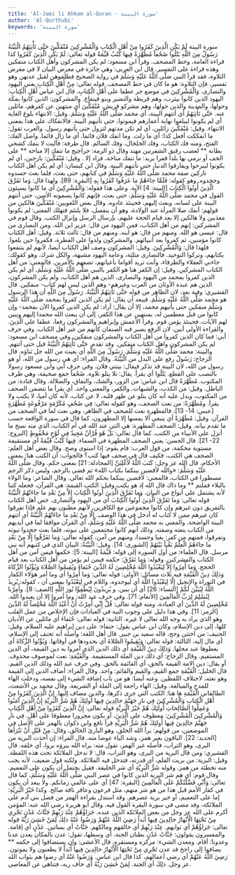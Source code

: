 ```yaml
---
title: 'Al-Jami li Ahkam al-Quran - سورة البينة'
author: 'Al-Qurthubi'
keywords: 'سورة البينة'
---
```


سورة البينة
لَمْ يَكُنِ الَّذِينَ كَفَرُوا مِنْ أَهْلِ الْكِتابِ وَالْمُشْرِكِينَ مُنْفَكِّينَ حَتَّى تَأْتِيَهُمُ الْبَيِّنَةُ
رَسُولٌ مِنَ اللَّهِ يَتْلُوا صُحُفاً مُطَهَّرَةً
فِيها كُتُبٌ قَيِّمَةٌ
قوله تعالى:
لَمْ يَكُنِ الَّذِينَ كَفَرُوا
كذا قراءة العامة، وخط المصحف. وقرأ ابن مسعود:
لم يكن المشركون وأهل الكتاب منفكين
وهذه قراءة على التفسير. قال ابن العربي: وهي جائزة في معرض البيان لا في معرض التلاوة، فقد قرأ النبي صَلَّى اللَّهُ عَلَيْهِ وَسَلَّمَ في رواية الصحيح فطلقوهن لقبل عدتهن وهو تفسير، فإن التلاوة: هو ما كان في خط المصحف. قوله تعالى:
مِنْ أَهْلِ الْكِتابِ
يعني اليهود والنصارى.
وَالْمُشْرِكِينَ
في موضع جر عطفا على أَهْلِ الْكِتابِ. قال ابن عباس أَهْلِ الْكِتابِ: اليهود الذين كانوا بيثرب، وهم قريظة والنضير وبنو قينقاع. والمشركون: الذين كانوا بمكة وحولها، والمدينة والذين حولها، وهم مشركو قريش.
مُنْفَكِّينَ
أي منتهين عن كفرهم، مائلين عنه.
حَتَّى تَأْتِيَهُمُ
أي أتتهم البينة، أي محمد صَلَّى اللَّهُ عَلَيْهِ وَسَلَّمَ.
وقيل: الانتهاء بلوغ الغاية أي لم يكونوا ليبلغوا نهاية أعمارهم فيموتوا، حتى تأتيهم البينة. فالانفكاك على هذا بمعنى الانتهاء.
وقيل: مُنْفَكِّينَ زائلين، أي لم تكن مدتهم لتزول حتى يأتيهم رسول. والعرب تقول: ما انفككت أفعل كذا: أي ما زلت. وما انفك فلان قائما. أي ما زال قائما. واصل الفك: الفتح، ومنه فك الكتاب، وفك الخلخال، وفك السالم. قال طرفة:
فآليت لا ينفك كشحي بطانة ** لعضب رقيق الشفرتين مهند
وقال ذو الرمة:
حراجيج ما تنفك إلا مناخة ** على الخف أو نرمي بها بلدا قفرا
يريد: ما تنفك مناخة، فزاد
إلا
.
وقيل: مُنْفَكِّينَ: بارحين، أي لم يكونوا ليبرحوا ويفارقوا الدنيا، حتى تأتيهم البينة.
وقال ابن كيسان: أي لم يكن أهل الكتاب تاركين صفة محمد صَلَّى اللَّهُ عَلَيْهِ وَسَلَّمَ في كتابهم، حتى بعث، فلما بعث حسدوه وجحدوه. وهو كقوله:
فَلَمَّا جاءَهُمْ ما عَرَفُوا كَفَرُوا بِهِ
[البقرة: 89]. ولهذا قال:
وَما تَفَرَّقَ الَّذِينَ أُوتُوا الْكِتابَ
[البينة: 4] الآية. وعلى هذا فقوله:
وَالْمُشْرِكِينَ
أي ما كانوا يسيئون القول في محمد صَلَّى اللَّهُ عَلَيْهِ وَسَلَّمَ، حتى بعث، فإنهم كانوا يسمونه الأمين، حتى أتتهم البينة على لسانه، وبعث إليهم، فحينئذ عادوه.
وقال بعض اللغويين: مُنْفَكِّينَ هالكين من قولهم: أنفك صلا المرأة عند الولادة، وهو أن ينفصل، فلا يلتئم فتهلك المعنى: لم يكونوا معذبين ولا هالكين إلا بعد قيام الحجة عليهم، بإرسال الرسل وإنزال الكتب.
وقال قوم في المشركين: إنهم من أهل الكتاب، فمن اليهود من قال: عزير ابن الله. ومن النصارى من قال: عيسى هو الله. ومنهم من قال: هو ابنه. ومنهم من قال: ثالث ثلاثة.
وقيل: أهل الكتاب كانوا مؤمنين، ثم كفروا بعد أنبيائهم. والمشركون ولدوا على الفطرة، فكفروا حين بلغوا. فلهذا قال: وَالْمُشْرِكِينَ.
وقيل: المشركون وصف أهل الكتاب أيضا، لأنهم لم ينتفعوا بكتابهم، وتركوا التوحيد. فالنصارى مثلثة، وعامة اليهود مشبهة، والكل شرك. وهو كقولك: جاءني العقلاء والظرفاء، وأنت تريد أقواما بأعيانهم، تصفهم بالأمرين. فالمعنى: من أهل الكتاب المشركين.
وقيل: إن الكفر هنا هو الكفر بالنبي صَلَّى اللَّهُ عَلَيْهِ وَسَلَّمَ، أي لم يكن الذين كفروا بمحمد من اليهود والنصارى، الذين هم أهل الكتاب، ولم يكن المشركون، الذين هم عبدة الأوثان من العرب وغيرهم- وهم الذين ليس لهم كتاب- منفكين. قال القشيري: وفية بعد، لان الظاهر من قوله حَتَّى تَأْتِيَهُمُ الْبَيِّنَةُ. رَسُولٌ مِنَ اللَّهِ أن هذا الرسول هو محمد صَلَّى اللَّهُ عَلَيْهِ وَسَلَّمَ. فيبعد أن يقال: لم يكن الذين كفروا بمحمد صَلَّى اللَّهُ عَلَيْهِ وَسَلَّمَ منفكين حتى يأتيهم محمد، إلا أن يقال: أراد: لم يكن الذين كفروا الآن بمحمد- وإن كانوا من قبل معظمين له، بمنتهين عن هذا الكفر، إلى أن يبعث الله محمدا إليهم ويبين لهم الآيات، فحينئذ يؤمن قوم. وقرأ الأعمش وإبراهيم والمشركون رفعا، عطفا على الَّذِينَ. والقراءة الأولى أبين، لان الرفع يصير فيه الصنفان كأنهم من غير أهل الكتاب.
وفي حرف أبي: فما كان الذين كفروا من أهل الكتاب والمشركون منفكين.
وفي مصحف ابن مسعود: لم يكن المشركون واهل الكتاب منفكين. وقد تقدم.
حَتَّى تَأْتِيَهُمُ الْبَيِّنَةُ
قيل حتى أتتهم. والبينة: محمد صَلَّى اللَّهُ عَلَيْهِ وَسَلَّمَ.
رَسُولٌ مِنَ اللَّهِ
أي بعيث من الله جل ثناؤه. قال الزجاج: رَسُولٌ رفع على البدل من الْبَيِّنَةُ.
وقال الفراء: أي هي رسول من الله، أو هو رسول من الله، لان البينة قد تذكر فيقال: بينتي فلان.
وفي حرف أبي وابن مسعود
رسولا
بالنصب على القطع.
يَتْلُوا
أي يقرأ. يقال: تلا يتلو تلاوة.
صُحُفاً
جمع صحيفة، وهي ظرف المكتوب.
مُطَهَّرَةً
قال ابن عباس: من الزور، والشك، والنفاق، والضلالة.
وقال قتادة: من الباطل.
وقيل: من الكذب، والشبهات. والكفر، والمعنى واحد. أي يقرأ ما تتضمن الصحف من المكتوب، ويدل عليه أنه كان يتلو عن ظهر قلبه، لا عن كتاب، لأنه كان أميا، لا يكتب ولا يقرأ. ومُطَهَّرَةً: من نعت الصحف، وهو كقوله تعالى:
فِي صُحُفٍ مُكَرَّمَةٍ مَرْفُوعَةٍ مُطَهَّرَةٍ
[عبس: 14- 13]، فالمطهرة نعت للصحف في الظاهر، وهي نعت لما في الصحف من القرآن.
وقيل: مُطَهَّرَةً أي ينبغي ألا يمسها إلا المطهرون، كما قال في سورة
الواقعة
حسب ما تقدم بيانه.
وقيل: الصحف المطهرة: هي التي عند الله في أم الكتاب، الذي منه نسخ ما أنزل على الأنبياء من الكتب، كما قال تعالى:
بَلْ هُوَ قُرْآنٌ مَجِيدٌ فِي لَوْحٍ مَحْفُوظٍ
[البروج: 22- 21]. قال الحسن: يعني الصحف المطهرة في السماء.
فِيها كُتُبٌ قَيِّمَةٌ
أي مستقيمة مستوية محكمة، من قول العرب: قام يقوم: إذا استوى وصح.
وقال بعض أهل العلم: الصحف هي الكتب، فكيف قال في صحف فيها كتب؟ فالجواب: أن الكتب هنا: بمعنى الأحكام، قال الله عز وجل:
كَتَبَ اللَّهُ لَأَغْلِبَنَّ
[المجادلة: 21] بمعنى حكم.
وقال صَلَّى اللَّهُ عَلَيْهِ وَسَلَّمَ:
«والله لأقضين بينكما بكتاب الله»
ثم قضى بالرجم، وليس ذكر الرجم مسطورا في الكتاب، فالمعنى: لأقضين بينكما بحكم الله تعالى.
وقال الشاعر:
وما الولاء بالبلاء فملتم ** وما ذاك قال الله إذ هو يكتب
وقيل: الكتب القيمة: هي القرآن، فجعله كتبا لأنه يشتمل على أنواع من البيان.
وَما تَفَرَّقَ الَّذِينَ أُوتُوا الْكِتابَ إِلاَّ مِنْ بَعْدِ ما جاءَتْهُمُ الْبَيِّنَةُ
قوله تعالى:
وَما تَفَرَّقَ الَّذِينَ أُوتُوا الْكِتابَ
أي من اليهود والنصارى. خص أهل الكتاب بالتفريق دون غيرهم وإن كانوا مجموعين مع الكافرين، لأنهم مظنون بهم علم فإذا تفرقوا كان غيرهم ممن لا كتاب له أدخل في هذا الوصف.
إِلَّا مِنْ بَعْدِ ما جاءَتْهُمُ الْبَيِّنَةُ
أي أتتهم البينة الواضحة. والمعني به محمد صَلَّى اللَّهُ عَلَيْهِ وَسَلَّمَ، أي القرآن موافقا لما في أيديهم من الكتاب بنعته وصفته. وذلك أنهم كانوا مجتمعين على نبوته، فلما بعث جحدوا نبوته وتفرقوا، فمنهم من كفر: بغيا وحسدا، ومنهم من آمن، كقوله تعالى:
وَما تَفَرَّقُوا إِلَّا مِنْ بَعْدِ ما جاءَهُمُ الْعِلْمُ بَغْياً بَيْنَهُمْ
[الشورى: 14].
وقيل: الْبَيِّنَةُ: البيان الذي في كتبهم أنه نبي مرسل. قال العلماء: من أول السورة إلى قوله:
قَيِّمَةٌ
[البينة: 5]: حكمها فيمن آمن من أهل الكتاب والمشركين. وقوله: وَما تَفَرَّقَ: حكمه فيمن لم يؤمن من أهل الكتاب بعد قيام الحجج.
وَما أُمِرُوا إِلاَّ لِيَعْبُدُوا اللَّهَ مُخْلِصِينَ لَهُ الدِّينَ حُنَفاءَ وَيُقِيمُوا الصَّلاةَ وَيُؤْتُوا الزَّكاةَ وَذلِكَ دِينُ الْقَيِّمَةِ
فيه ثلاث مسائل:
الأولى: قوله تعالى:
وَما أُمِرُوا
أي وما أمر هؤلاء الكفار في التوراة والإنجيل
إِلَّا لِيَعْبُدُوا اللَّهَ
أي ليوحدوه. واللام في لِيَعْبُدُوا بمعنى
أن
، كقوله:
يُرِيدُ اللَّهُ لِيُبَيِّنَ لَكُمْ
[النساء: 26] أي أن يبين. و
يُرِيدُونَ لِيُطْفِؤُا نُورَ اللَّهِ
[الصف: 8].
وأُمِرْنا لِنُسْلِمَ لِرَبِّ الْعالَمِينَ
[الأنعام: 71].
وفي حرف عبد الله: وما أمروا إلا أن يعبدوا الله.
مُخْلِصِينَ لَهُ الدِّينَ
أي العبادة، ومنه قوله تعالى:
قُلْ إِنِّي أُمِرْتُ أَنْ أَعْبُدَ اللَّهَ مُخْلِصاً لَهُ الدِّينَ
[الزمر: 11].
وفي هذا دليل على وجوب النية في العبادات فإن الإخلاص من عمل القلب وهو الذي يراد به وجه الله تعالى لا غيره.
الثانية: قوله تعالى:
حُنَفاءَ
أي مائلين عن الأديان كلها، إلى دين الإسلام، وكان ابن عباس يقول: حنفاء: على دين إبراهيم عليه السلام.
وقيل: الحنيف: من اختتن وحج، قاله سعيد بن جبير. قال أهل اللغة: وأصله أنه تحنف إلى الإسلام، أي مال إليه.
الثالثة: قوله تعالى:
وَيُقِيمُوا الصَّلاةَ
أي بحدودها في أوقاتها.
وَيُؤْتُوا الزَّكاةَ
أي يعطوها عند محلها.
وَذلِكَ دِينُ الْقَيِّمَةِ
أي ذلك الدين الذي أمروا به دين القيمة، أي الدين المستقيم.
وقال الزجاج: أي ذلك دين الملة المستقيمة. والْقَيِّمَةِ: نعت لموصوف محذوف. أو يقال: دين الامة القيمة بالحق، أي القائمة بالحق.
وفي حرف عبد الله وذلك الدين القيم. قال الخليل: الْقَيِّمَةِ جمع القيم، والقيم والقائم: واحد.
وقال الفراء: أضاف الدين إلى القيمة وهو نعته، لاختلاف اللفظين. وعنه أيضا: هو من باب إضافة الشيء إلى نفسه، ودخلت الهاء للمدح والمبالغة.
وقيل: الهاء راجعة إلى الملة أو الشريعة.
وقال محمد بن الأشعث، الطالقاني الْقَيِّمَةِ ها هنا: الكتب التي جرى ذكرها، والدين مضاف إليها.
إِنَّ الَّذِينَ كَفَرُوا مِنْ أَهْلِ الْكِتابِ وَالْمُشْرِكِينَ فِي نارِ جَهَنَّمَ خالِدِينَ فِيها أُولئِكَ هُمْ شَرُّ الْبَرِيَّةِ
إِنَّ الَّذِينَ آمَنُوا وَعَمِلُوا الصَّالِحاتِ أُولئِكَ هُمْ خَيْرُ الْبَرِيَّةِ
قوله تعالى:
إِنَّ الَّذِينَ كَفَرُوا مِنْ أَهْلِ الْكِتابِ وَالْمُشْرِكِينَ
الْمُشْرِكِينَ: معطوف على الَّذِينَ، أو يكون مجرورا معطوفا على أَهْلِ.
فِي نارِ جَهَنَّمَ خالِدِينَ فِيها أُولئِكَ هُمْ شَرُّ الْبَرِيَّةِ
قرأ نافع وابن ذكوان بالهمز على الأصل في الموضعين، من قولهم: برأ الله الخلق، وهو البارئ الخالق، وقال:
مِنْ قَبْلِ أَنْ نَبْرَأَها
[الحديد: 22]. الباقون بغير همز، وشد الياء عوضا منه. قال الفراء: إن أخذت البرية من البرى، وهو التراب، فأصله غير الهمز، تقول منه: براه الله يبرؤه بروا، أي خلقه. قال القشيري: ومن قال البرية من البرى، وهو التراب، قال: لا تدخل الملائكة تحت هذه اللفظة.
وقيل: البرية: من بريت القلم، أي قدرته، فتدخل فيه الملائكة. ولكنه قول ضعيف، لأنه يجب منه تخطئة من همز. وقوله شَرُّ الْبَرِيَّةِ أي شر الخليقة. فقيل يحتمل أن يكون على التعميم.
وقال قوم: أي هم شر البرية الذين كانوا في عصر النبي صَلَّى اللَّهُ عَلَيْهِ وَسَلَّمَ، كما قال تعالى:
وَأَنِّي فَضَّلْتُكُمْ عَلَى الْعالَمِينَ
[البقرة: 47] أي على عالمي زمانكم. ولا يبعد أن يكون في كفار الأمم قبل هذا من هو شر منهم، مثل فرعون وعاقر ناقة صالح. وكذا خَيْرُ الْبَرِيَّةِ: إما على التعميم، أو خير برية عصرهم. وقد استدل بقراءة الهمز من فضل بني آدم على الملائكة، وقد مضى في سورة البقرة القول فيه.
وقال أبو هريرة رضي الله عنه: المؤمن أكرم على الله عز وجل من بعض الملائكة الذين عنده.
جَزاؤُهُمْ عِنْدَ رَبِّهِمْ جَنَّاتُ عَدْنٍ تَجْرِي مِنْ تَحْتِهَا الْأَنْهارُ خالِدِينَ فِيها أَبَداً رَضِيَ اللَّهُ عَنْهُمْ وَرَضُوا عَنْهُ ذلِكَ لِمَنْ خَشِيَ رَبَّهُ
قوله تعالى:
جَزاؤُهُمْ
أي ثوابهم.
عِنْدَ رَبِّهِمْ
أي خالقهم ومالكهم.
جَنَّاتُ
أي بساتين.
عَدْنٍ
أي إقامة. والمفسرون يقولون: جَنَّاتُ عَدْنٍ بطنان الجنة، أي وسطها، تقول: عدن بالمكان يعدن عدنا وعدونا: أقام. ومعدن الشيء: مركزه ومستقره. قال الأعشى:
وإن يستضافوا إلى حكمه ** يضافوا إلى راجح قد عدن
تَجْرِي مِنْ تَحْتِهَا الْأَنْهارُ خالِدِينَ فِيها أَبَداً
لا يظعنون ولا يموتون.
رَضِيَ اللَّهُ عَنْهُمْ
أي رضي أعمالهم، كذا قال ابن عباس.
وَرَضُوا عَنْهُ
أي رضوا هم بثواب الله عز وجل.
ذلِكَ
أي الجنة.
لِمَنْ خَشِيَ رَبَّهُ
أي خاف ربه، فتناهي عن المعاصي.